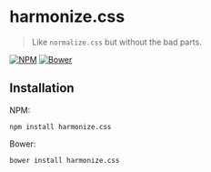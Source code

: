 harmonize.css
=============

> Like `normalize.css` but without the bad parts.

[![NPM](https://img.shields.io/npm/v/harmonize.css.svg)](https://www.npmjs.com/package/harmonize.css)
[![Bower](https://img.shields.io/bower/v/harmonize.css.svg)](https://github.com/redaxmedia/harmonize.css)


Installation
------------

NPM:

```
npm install harmonize.css
```

Bower:

```
bower install harmonize.css
```
